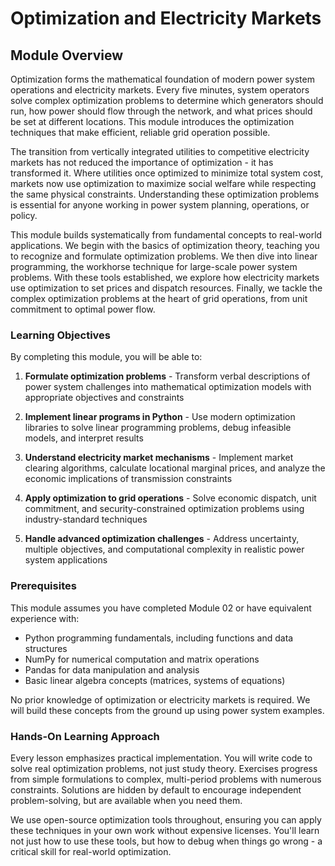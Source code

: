 # Optimization and Electricity Markets

## Module Overview

Optimization forms the mathematical foundation of modern power system operations and electricity markets. Every five minutes, system operators solve complex optimization problems to determine which generators should run, how power should flow through the network, and what prices should be set at different locations. This module introduces the optimization techniques that make efficient, reliable grid operation possible.

The transition from vertically integrated utilities to competitive electricity markets has not reduced the importance of optimization - it has transformed it. Where utilities once optimized to minimize total system cost, markets now use optimization to maximize social welfare while respecting the same physical constraints. Understanding these optimization problems is essential for anyone working in power system planning, operations, or policy.

This module builds systematically from fundamental concepts to real-world applications. We begin with the basics of optimization theory, teaching you to recognize and formulate optimization problems. We then dive into linear programming, the workhorse technique for large-scale power system problems. With these tools established, we explore how electricity markets use optimization to set prices and dispatch resources. Finally, we tackle the complex optimization problems at the heart of grid operations, from unit commitment to optimal power flow.

### Learning Objectives

By completing this module, you will be able to:

1. **Formulate optimization problems** - Transform verbal descriptions of power system challenges into mathematical optimization models with appropriate objectives and constraints

2. **Implement linear programs in Python** - Use modern optimization libraries to solve linear programming problems, debug infeasible models, and interpret results

3. **Understand electricity market mechanisms** - Implement market clearing algorithms, calculate locational marginal prices, and analyze the economic implications of transmission constraints

4. **Apply optimization to grid operations** - Solve economic dispatch, unit commitment, and security-constrained optimization problems using industry-standard techniques

5. **Handle advanced optimization challenges** - Address uncertainty, multiple objectives, and computational complexity in realistic power system applications

### Prerequisites

This module assumes you have completed Module 02 or have equivalent experience with:
- Python programming fundamentals, including functions and data structures
- NumPy for numerical computation and matrix operations
- Pandas for data manipulation and analysis
- Basic linear algebra concepts (matrices, systems of equations)

No prior knowledge of optimization or electricity markets is required. We will build these concepts from the ground up using power system examples.

### Hands-On Learning Approach

Every lesson emphasizes practical implementation. You will write code to solve real optimization problems, not just study theory. Exercises progress from simple formulations to complex, multi-period problems with numerous constraints. Solutions are hidden by default to encourage independent problem-solving, but are available when you need them.

We use open-source optimization tools throughout, ensuring you can apply these techniques in your own work without expensive licenses. You'll learn not just how to use these tools, but how to debug when things go wrong - a critical skill for real-world optimization.
